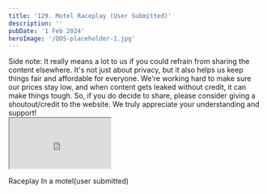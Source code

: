 ```yaml
---
title: '129. Motel Raceplay (User Submitted)'
description: ''
pubDate: '1 Feb 2024'
heroImage: '/QOS-placeholder-1.jpg'
---
```

<div class="video_paragraph_header"> Side note: It really means a lot to us if you could refrain from sharing the content elsewhere. It's not just about privacy, but it also helps us keep things fair and affordable for everyone. We're working hard to make sure our prices stay low, and when content gets leaked without credit, it can make things tough. So, if you do decide to share, please consider giving a shoutout/credit to the website. We truly appreciate your understanding and support!</div>

<iframe src="https://drive.google.com/file/d/1MOjhmPDMkBY0jsn2JbZJiBUYHoqyHKND/preview" width="200" height="100" allow="autoplay" allowfullscreen="allowfullscreen"></iframe>

Raceplay In a motel(user submitted)
<br>
<br>
<!---<a class="read_more" href="https://drive.google.com/file/d/1MOjhmPDMkBY0jsn2JbZJiBUYHoqyHKND/view?usp=sharing">Download</a>--->